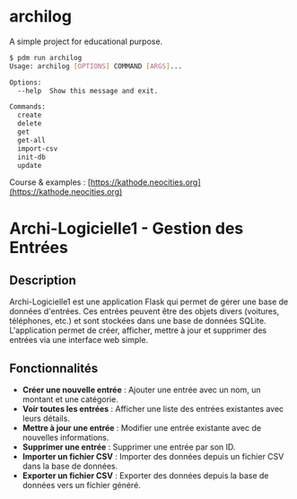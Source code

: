 # archilog

A simple project for educational purpose.

```bash
$ pdm run archilog
Usage: archilog [OPTIONS] COMMAND [ARGS]...

Options:
  --help  Show this message and exit.

Commands:
  create
  delete
  get
  get-all
  import-csv
  init-db
  update
```

Course & examples : [https://kathode.neocities.org](https://kathode.neocities.org)

# Archi-Logicielle1 - Gestion des Entrées

## Description
Archi-Logicielle1 est une application Flask qui permet de gérer une base de données d'entrées. Ces entrées peuvent être des objets divers (voitures, téléphones, etc.) et sont stockées dans une base de données SQLite. L'application permet de créer, afficher, mettre à jour et supprimer des entrées via une interface web simple.

## Fonctionnalités
- **Créer une nouvelle entrée** : Ajouter une entrée avec un nom, un montant et une catégorie.
- **Voir toutes les entrées** : Afficher une liste des entrées existantes avec leurs détails.
- **Mettre à jour une entrée** : Modifier une entrée existante avec de nouvelles informations.
- **Supprimer une entrée** : Supprimer une entrée par son ID.
- **Importer un fichier CSV** : Importer des données depuis un fichier CSV dans la base de données.
- **Exporter un fichier CSV** : Exporter des données depuis la base de données vers un fichier généré.


